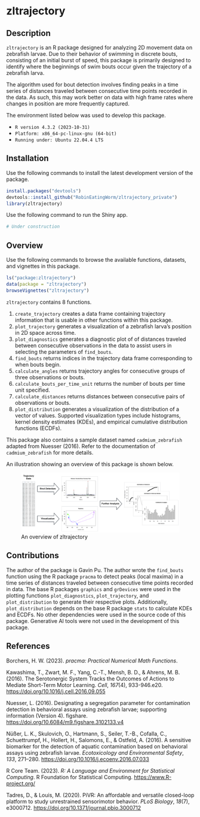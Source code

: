 
<!-- README.md is generated from README.Rmd. Please edit that file -->

# zltrajectory

<!-- badges: start -->
<!-- badges: end -->

## Description

`zltrajectory` is an R package designed for analyzing 2D movement data
on zebrafish larvae. Due to their behavior of swimming in discrete
bouts, consisting of an initial burst of speed, this package is
primarily designed to identify where the beginnings of swim bouts occur
given the trajectory of a zebrafish larva.

The algorithm used for bout detection involves finding peaks in a time
series of distances traveled between consecutive time points recorded in
the data. As such, this may work better on data with high frame rates
where changes in position are more frequently captured.

The environment listed below was used to develop this package.

- `R version 4.3.2 (2023-10-31)`
- `Platform: x86_64-pc-linux-gnu (64-bit)`
- `Running under: Ubuntu 22.04.4 LTS`

## Installation

Use the following commands to install the latest development version of
the package.

``` r
install.packages("devtools")
devtools::install_github("RobinEatingWorm/zltrajectory_private")
library(zltrajectory)
```

Use the following command to run the Shiny app.

``` r
# Under construction
```

## Overview

Use the following commands to browse the available functions, datasets,
and vignettes in this package.

``` r
ls("package:zltrajectory")
data(package = "zltrajectory")
browseVignettes("zltrajectory")
```

`zltrajectory` contains 8 functions.

1.  `create_trajectory` creates a data frame containing trajectory
    information that is usable in other functions within this package.
2.  `plot_trajectory` generates a visualization of a zebrafish larva’s
    position in 2D space across time.
3.  `plot_diagnostics` generates a diagnostic plot of of distances
    traveled between consecutive observations in the data to assist
    users in selecting the parameters of `find_bouts`.
4.  `find_bouts` returns indices in the trajectory data frame
    corresponding to when bouts begin.
5.  `calculate_angles` returns trajectory angles for consecutive groups
    of three observations or bouts.
6.  `calculate_bouts_per_time_unit` returns the number of bouts per time
    unit specified.
7.  `calculate_distances` returns distances between consecutive pairs of
    observations or bouts.
8.  `plot_distribution` generates a visualization of the distribution of
    a vector of values. Supported visualization types include
    histograms, kernel density estimates (KDEs), and empirical
    cumulative distribution functions (ECDFs).

This package also contains a sample dataset named `cadmium_zebrafish`
adapted from Nuesser (2016). Refer to the documentation of
`cadmium_zebrafish` for more details.

An illustration showing an overview of this package is shown below.

<figure>
<img src="./inst/extdata/overview.png"
alt="An overview of zltrajectory" />
<figcaption aria-hidden="true">An overview of zltrajectory</figcaption>
</figure>

## Contributions

The author of the package is Gavin Pu. The author wrote the `find_bouts`
function using the R package `pracma` to detect peaks (local maxima) in
a time series of distances traveled between consecutive time points
recorded in data. The base R packages `graphics` and `grDevices` were
used in the plotting functions `plot_diagnostics`, `plot_trajectory`,
and `plot_distribution` to generate their respective plots.
Additionally, `plot_distribution` depends on the base R package `stats`
to calculate KDEs and ECDFs. No other dependencies were used in the
source code of this package. Generative AI tools were not used in the
development of this package.

## References

Borchers, H. W. (2023). *pracma: Practical Numerical Math Functions*.

Kawashima, T., Zwart, M. F., Yang, C.-T., Mensh, B. D., & Ahrens, M. B.
(2016). The Serotonergic System Tracks the Outcomes of Actions to
Mediate Short-Term Motor Learning. *Cell*, *167*(4), 933-946.e20.
<https://doi.org/10.1016/j.cell.2016.09.055>

Nuesser, L. (2016). Designating a segregation parameter for
contamination detection in behavioral assays using zebrafish larvae;
supporting information (Version 4). figshare.
<https://doi.org/10.6084/m9.figshare.3102133.v4>

Nüßer, L. K., Skulovich, O., Hartmann, S., Seiler, T.-B., Cofalla, C.,
Schuettrumpf, H., Hollert, H., Salomons, E., & Ostfeld, A. (2016). A
sensitive biomarker for the detection of aquatic contamination based on
behavioral assays using zebrafish larvae. *Ecotoxicology and
Environmental Safety*, *133*, 271–280.
<https://doi.org/10.1016/j.ecoenv.2016.07.033>

R Core Team. (2023). *R: A Language and Environment for Statistical
Computing*. R Foundation for Statistical Computing.
<https://www.R-project.org/>

Tadres, D., & Louis, M. (2020). PiVR: An affordable and versatile
closed-loop platform to study unrestrained sensorimotor behavior. *PLoS
Biology*, *18*(7), e3000712.
<https://doi.org/10.1371/journal.pbio.3000712>
